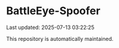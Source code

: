 # BattleEye-Spoofer

Last updated: 2025-07-13 03:22:25

This repository is automatically maintained.

